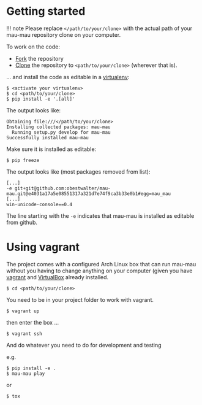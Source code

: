 # Getting started

!!! note
    Please replace `</path/to/your/clone>` with the actual path of your mau-mau repository clone on your computer.

To work on the code:

* [Fork](https://guides.github.com/activities/forking/) the repository
* [Clone](http://rogerdudler.github.io/git-guide/) the repository to `<path/to/your/clone>` (wherever that is).

... and install the code as editable in a [virtualenv](../guide/installation.md#in-a-virtualenv):

    $ <activate your virtualenv>
    $ cd <path/to/your/clone>
    $ pip install -e '.[all]'

The output looks like:

    Obtaining file:///</path/to/your/clone>
    Installing collected packages: mau-mau
      Running setup.py develop for mau-mau
    Successfully installed mau-mau

Make sure it is installed as editable:

    $ pip freeze

The output looks like (most packages removed from list):

    [...]
    -e git+git@github.com:obestwalter/mau-mau.git@e4031a17a5e08551317a321d7e74f9ca3b33e0b1#egg=mau_mau
    [...]
    win-unicode-console==0.4

The line starting with the `-e` indicates that mau-mau is installed as editable from github.

# Using vagrant

The project comes with a configured Arch Linux box that can run mau-mau without you having to change anything on your computer (given you have [vagrant](https://www.vagrantup.com/) and [VirtualBox](https://www.virtualbox.org/) already installed.

    $ cd <path/to/your/clone>

You need to be in your project folder to work with vagrant.

    $ vagrant up

then enter the box ...

    $ vagrant ssh

And do whatever you need to do for development and testing

e.g.

    $ pip install -e .
    $ mau-mau play

or

    $ tox
